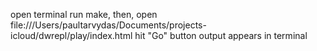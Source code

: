 open terminal
run make, then,
open file:///Users/paultarvydas/Documents/projects-icloud/dwrepl/play/index.html
hit "Go" button
output appears in terminal

